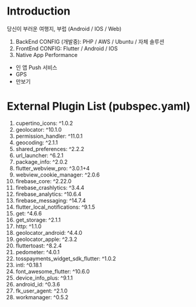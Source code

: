 # Introduction
당신이 부러운 여행지, 부럽 (Android / IOS / Web)
1. BackEnd CONFIG (개발중): PHP / AWS / Ubuntu / 자체 솔루션
2. FrontEnd CONFIG: Flutter / Android / IOS
3. Native App Performance
- 인 앱 Push 서비스
- GPS
- 만보기

# External Plugin List (pubspec.yaml)
1. cupertino_icons: ^1.0.2
2. geolocator: ^10.1.0
3. permission_handler: ^11.0.1
4. geocoding: ^2.1.1
5. shared_preferences: ^2.2.2
6. url_launcher: ^6.2.1
7. package_info: ^2.0.2
8. flutter_webview_pro: ^3.0.1+4
9. webview_cookie_manager: ^2.0.6
10. firebase_core: ^2.22.0
11. firebase_crashlytics: ^3.4.4
12. firebase_analytics: ^10.6.4
13. firebase_messaging: ^14.7.4
14. flutter_local_notifications: ^9.1.5
15. get: ^4.6.6
16. get_storage: ^2.1.1
17. http: ^1.1.0
18. geolocator_android: ^4.4.0
19. geolocator_apple: ^2.3.2
20. fluttertoast: ^8.2.4
21. pedometer: ^4.0.1
22. tosspayments_widget_sdk_flutter: ^1.0.2
23. intl: ^0.18.1
24. font_awesome_flutter: ^10.6.0
25. device_info_plus: ^9.1.1
26. android_id: ^0.3.6
27. fk_user_agent: ^2.1.0
28. workmanager: ^0.5.2